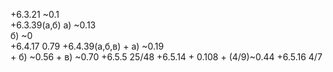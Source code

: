 +6.3.21         ~0.1    
+6.3.39(а,б)    a) ~0.13    
                б) ~0    
+6.4.17         0.79
+6.4.39(а,б,в)  + a) ~0.19    
                + б) ~0.56
                + в) ~0.70
+6.5.5          25/48
+6.5.14        + 0.108 
               + (4/9)~0.44
+6.5.16         4/7


